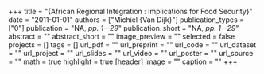 +++
title = "{African Regional Integration : Implications for Food Security}"
date = "2011-01-01"
authors = ["Michiel {Van Dijk}"]
publication_types = ["0"]
publication = "NA, _pp. 1--29_"
publication_short = "NA, _pp. 1--29_"
abstract = ""
abstract_short = ""
image_preview = ""
selected = false
projects = []
tags = []
url_pdf = ""
url_preprint = ""
url_code = ""
url_dataset = ""
url_project = ""
url_slides = ""
url_video = ""
url_poster = ""
url_source = ""
math = true
highlight = true
[header]
image = ""
caption = ""
+++
